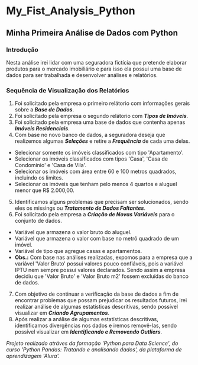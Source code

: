 # My_Fist_Analysis_Python
## Minha Primeira Análise de Dados com Python

### Introdução
Nesta análise irei lidar com uma seguradora fictícia que pretende elaborar produtos para o mercado imobiliário e para isso ela possui uma base de dados para ser trabalhada e desenvolver análises e relatórios. 

### Sequência de Visualização dos Relatórios 
1. Foi solicitado pela empresa o primeiro relátorio com informações gerais sobre a _**Base de Dados**_.
2. Foi solicitado pela empresa o segundo relátorio com _**Tipos de Imóveis**_.
3. Foi solicitado pela empresa uma base de dados que contenha apenas _**Imóveis Residenciais**_. 
4. Com base no novo banco de dados, a seguradora deseja que realizemos algumas _**Seleções**_ e retire a _**Frequência**_ de cada uma delas.
  *  Selecionar somente os imóveis classificados com tipo 'Apartamento'. 
  *  Selecionar os imóveis classificados com tipos 'Casa', 'Casa de Condomínio' e 'Casa de Vila'.
  *  Selecionar os imóveis com área entre 60 e 100 metros quadrados, incluindo os limites.
  *  Selecionar os imóveis que tenham pelo menos 4 quartos e aluguel menor que R$ 2.000,00.
5. Identificamos alguns problemas que precisam ser solucionados, sendo eles os missings ou _**Tratamento de Dados Faltantes**_.
6. Foi solicitado pela empresa a _**Criação de Novas Variáveis**_ para o conjunto de dados.
  * Variável que armazena o valor bruto do aluguel.
  * Variável que armazena o valor com base no metrô quadrado de um imóvel.
  * Variável de tipo que agregue casas e apartamentos.
  * **Obs.:** Com base nas análises realizadas, expomos para a empresa que a variável 'Valor Bruto' possui valores pouco confiáveis, pois a variável IPTU nem sempre possui valores declarados. Sendo assim a empresa decidiu que 'Valor Bruto' e 'Valor Bruto m2' fossem excluídas do banco de dados.
7. Com objetivo de continuar a verificação da base de dados a fim de encontrar problemas que possam prejudicar os resultados futuros, irei realizar análise de algumas estatísticas descritivas, sendo possível visualizar em _**Criando Agrupamentos**_.
8. Após realizar a análise de algumas estatísticas descritivas, identificamos divergências nos dados e iremos removê-las, sendo possível visualizar em _**Identificando e Removendo Outliers**_.

_Projeto realizado atráves da formação 'Python para Data Science', do curso 'Python Pandas: Tratando e analisando dados', da plataforma de aprendizagem 'Alura'._
